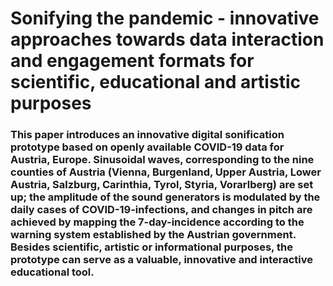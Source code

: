 # Sonifying the pandemic - innovative approaches towards data interaction and engagement formats for scientific, educational and artistic purposes 

### This paper introduces an innovative digital sonification prototype based on openly available COVID-19 data for Austria, Europe. Sinusoidal waves, corresponding to the nine counties of Austria (Vienna, Burgenland, Upper Austria, Lower Austria, Salzburg, Carinthia, Tyrol, Styria, Vorarlberg) are set up; the amplitude of the sound generators is modulated by the daily cases of COVID-19-infections, and changes in pitch are achieved by mapping the 7-day-incidence according to the warning system established by the Austrian government. Besides scientific, artistic or informational purposes, the prototype can serve as a valuable, innovative and interactive educational tool.
